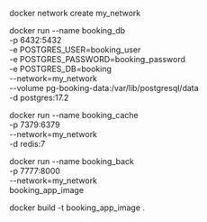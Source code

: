 docker network create my_network

docker run --name booking_db \
    -p 6432:5432 \
    -e POSTGRES_USER=booking_user \
    -e POSTGRES_PASSWORD=booking_password \
    -e POSTGRES_DB=booking \
    --network=my_network \
    --volume pg-booking-data:/var/lib/postgresql/data \
    -d postgres:17.2

docker run --name booking_cache \
    -p 7379:6379 \
    --network=my_network \
    -d redis:7

docker run --name booking_back \
    -p 7777:8000 \
    --network=my_network \
    booking_app_image

docker build -t booking_app_image .